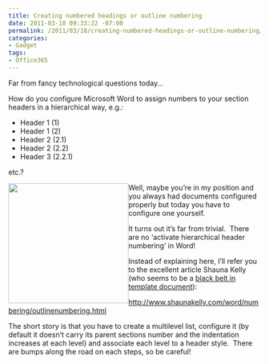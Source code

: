 ```yaml
---
title: Creating numbered headings or outline numbering
date: 2011-03-18 09:33:22 -07:00
permalink: /2011/03/18/creating-numbered-headings-or-outline-numbering/
categories:
- Gadget
tags:
- Office365
---
```

<p>Far from fancy technological questions today…</p>  <p>How do you configure Microsoft Word to assign numbers to your section headers in a hierarchical way, e.g.:</p>  <ul>   <li>Header 1 (1)</li>    <li>Header 1 (2)</li>    <li>Header 2 (2.1)</li>    <li>Header 2 (2.2)</li>    <li>Header 3 (2.2.1)</li> </ul>  <p>etc.?</p>  <p><img style="display:inline;margin-left:0;margin-right:0;" align="left" src="http://www.getproductbestprice.com/images_products/Microsoft_Word_2010_for_sale.jpg" width="240" height="240" /></p>  <p>Well, maybe you’re in my position and you always had documents configured properly but today you have to configure one yourself.</p>  <p>It turns out it’s far from trivial.&#160; There are no ‘activate hierarchical header numbering’ in Word!</p>  <p>Instead of explaining here, I’ll refer you to the excellent article Shauna Kelly (who seems to be a <a href="https://mvp.support.microsoft.com/profile/Shauna.Kelly">black belt in template document</a>):</p>  <p><a title="http://www.shaunakelly.com/word/numbering/outlinenumbering.html" href="http://www.shaunakelly.com/word/numbering/outlinenumbering.html">http://www.shaunakelly.com/word/numbering/outlinenumbering.html</a></p>  <p>The short story is that you have to create a multilevel list, configure it (by default it doesn’t carry its parent sections number and the indentation increases at each level) and associate each level to a header style.&#160; There are bumps along the road on each steps, so be careful!</p>